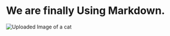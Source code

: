 # We are finally Using Markdown.

![Uploaded Image of a cat](https://github.com/user-attachments/assets/055b5f88-6ee9-4563-8f98-8e4db945f32e)


